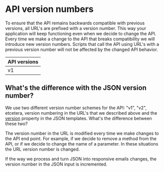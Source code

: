 # API version numbers

To ensure that the API remains backwards compatible with previous versions,
all URL's are prefixed with a version number. This way your
application will keep functioning even when we decide to change the API.
Every time we make a change to the API that breaks compatibility we will
introduce new version numbers. Scripts that call the API using URL's
with a previous version number will not be affected by the changed API behavior.

| API versions |
| --- |
| v1 | First, and current, version of the API. |

## What's the difference with the JSON version number?

We use two different version number schemes for the API: "v1", "v2", etcetera, version numbering in the URL's that we
described above and the [version](/support/json/property-version) property in the JSON templates. What's the difference between these two?

The version number in the URL is modified every time we make changes to
the API end point. For example, if we decide to remove a method from the
API, or if we decide to change the name of a parameter. In these situations
the URL version number is changed.

If the way we process and turn JSON into responsive emails changes,
the version number in the JSON input is incremented.